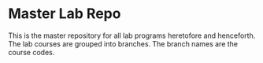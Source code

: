 # Master Lab Repo
This is the master repository for all lab programs heretofore and henceforth.
The lab courses are grouped into branches.  The branch names are the course codes.
